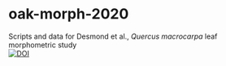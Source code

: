 # oak-morph-2020
Scripts and data for Desmond et al., _Quercus macrocarpa_ leaf morphometric study  
[![DOI](https://zenodo.org/badge/140023087.svg)](https://zenodo.org/badge/latestdoi/140023087)
